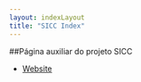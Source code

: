 ```yaml
---
layout: indexLayout
title: "SICC Index"
---
```

##Página auxiliar do projeto SICC

- [Website](https://spmssicc.github.io/documents_pages/documents)
